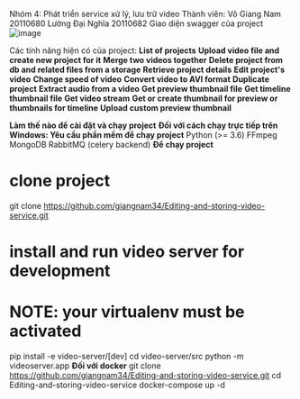 Nhóm 4: Phát triển service xử lý, lưu trữ video
Thành viên:
Võ Giang Nam 20110680
Lường Đại Nghĩa 20110682
Giao diện swagger của project
![image](https://github.com/giangnam34/Editing-and-storing-video-service/assets/81871052/6e019557-7d75-475b-b2d8-d2e22a271ee3)

Các tính năng hiện có của project:
**List of projects**
**Upload video file and create new project for it**
**Merge two videos together**
**Delete project from db and related files from a storage**
**Retrieve project details**
**Edit project's video**
**Change speed of video**
**Convert video to AVI format**
**Duplicate project**
**Extract audio from a video**
**Get preview thumbnail file**
**Get timeline thumbnail file**
**Get video stream**
**Get or create thumbnail for preview or thumbnails for timeline**
**Upload custom preview thumbnail**

**Làm thế nào để cài đặt và chạy project**
**Đối với cách chạy trực tiếp trên Windows:
Yêu cầu phần mềm để chạy project**
Python (>= 3.6)
FFmpeg
MongoDB
RabbitMQ (celery backend)
**Để chạy project**
# clone project
git clone https://github.com/giangnam34/Editing-and-storing-video-service.git

# install and run video server for development
# NOTE: your virtualenv must be activated
pip install -e video-server/[dev]
cd video-server/src
python -m videoserver.app
**Đối với docker**
git clone https://github.com/giangnam34/Editing-and-storing-video-service.git
cd Editing-and-storing-video-service
docker-compose up -d
